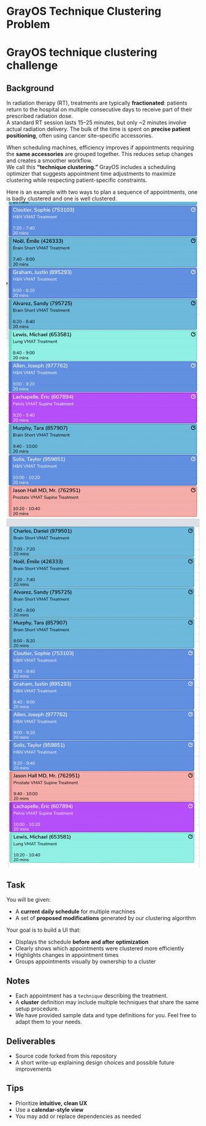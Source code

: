 # GrayOS Technique Clustering Problem
# GrayOS technique clustering challenge

## Background

In radiation therapy (RT), treatments are typically **fractionated**: patients return to the hospital on multiple consecutive days to receive part of their prescribed radiation dose.  
A standard RT session lasts 15–25 minutes, but only ~2 minutes involve actual radiation delivery. The bulk of the time is spent on **precise patient positioning**, often using cancer site–specific accessories.

When scheduling machines, efficiency improves if appointments requiring the **same accessories** are grouped together. This reduces setup changes and creates a smoother workflow.  
We call this **“technique clustering.”** GrayOS includes a scheduling optimizer that suggests appointment time adjustments to maximize clustering while respecting patient-specific constraints.

Here is an example with two ways to plan a sequence of appointments, one is badly clustered and one is well clustered.
![Badly clustered](image.png)
![Well clustered](image-1.png)

## Task

You will be given:
- A **current daily schedule** for multiple machines  
- A set of **proposed modifications** generated by our clustering algorithm  

Your goal is to build a UI that:
- Displays the schedule **before and after optimization**  
- Clearly shows which appointments were clustered more efficiently  
- Highlights changes in appointment times  
- Groups appointments visually by ownership to a cluster  


## Notes

- Each appointment has a `technique` describing the treatment.  
- A **cluster** definition may include multiple techniques that share the same setup procedure. 
- We have provided sample data and type definitions for you. Feel free to adapt them to your needs.

## Deliverables

- Source code forked from this repository  
- A short write-up explaining design choices and possible future improvements  

## Tips

- Prioritize **intuitive, clean UX**  
- Use a **calendar-style view**  
- You may add or replace dependencies as needed 
